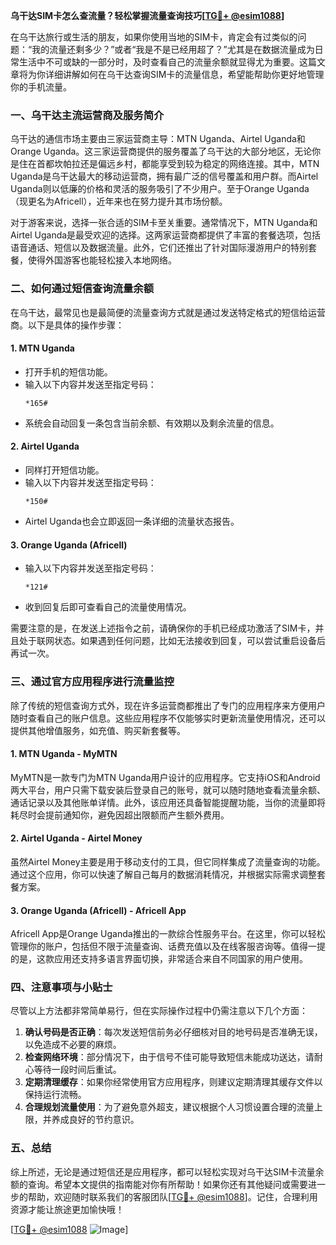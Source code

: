 **乌干达SIM卡怎么查流量？轻松掌握流量查询技巧[[TG💪+ @esim1088](https://t.me/s/esim1088)]**

在乌干达旅行或生活的朋友，如果你使用当地的SIM卡，肯定会有过类似的问题：“我的流量还剩多少？”或者“我是不是已经用超了？”尤其是在数据流量成为日常生活中不可或缺的一部分时，及时查看自己的流量余额就显得尤为重要。这篇文章将为你详细讲解如何在乌干达查询SIM卡的流量信息，希望能帮助你更好地管理你的手机流量。

### 一、乌干达主流运营商及服务简介

乌干达的通信市场主要由三家运营商主导：MTN Uganda、Airtel Uganda和Orange Uganda。这三家运营商提供的服务覆盖了乌干达的大部分地区，无论你是住在首都坎帕拉还是偏远乡村，都能享受到较为稳定的网络连接。其中，MTN Uganda是乌干达最大的移动运营商，拥有最广泛的信号覆盖和用户群。而Airtel Uganda则以低廉的价格和灵活的服务吸引了不少用户。至于Orange Uganda（现更名为Africell），近年来也在努力提升其市场份额。

对于游客来说，选择一张合适的SIM卡至关重要。通常情况下，MTN Uganda和Airtel Uganda是最受欢迎的选择。这两家运营商都提供了丰富的套餐选项，包括语音通话、短信以及数据流量。此外，它们还推出了针对国际漫游用户的特别套餐，使得外国游客也能轻松接入本地网络。

### 二、如何通过短信查询流量余额

在乌干达，最常见也是最简便的流量查询方式就是通过发送特定格式的短信给运营商。以下是具体的操作步骤：

#### 1. MTN Uganda
- 打开手机的短信功能。
- 输入以下内容并发送至指定号码：
  ```
  *165#
  ```
- 系统会自动回复一条包含当前余额、有效期以及剩余流量的信息。

#### 2. Airtel Uganda
- 同样打开短信功能。
- 输入以下内容并发送至指定号码：
  ```
  *150#
  ```
- Airtel Uganda也会立即返回一条详细的流量状态报告。

#### 3. Orange Uganda (Africell)
- 输入以下内容并发送至指定号码：
  ```
  *121#
  ```
- 收到回复后即可查看自己的流量使用情况。

需要注意的是，在发送上述指令之前，请确保你的手机已经成功激活了SIM卡，并且处于联网状态。如果遇到任何问题，比如无法接收到回复，可以尝试重启设备后再试一次。

### 三、通过官方应用程序进行流量监控

除了传统的短信查询方式外，现在许多运营商都推出了专门的应用程序来方便用户随时查看自己的账户信息。这些应用程序不仅能够实时更新流量使用情况，还可以提供其他增值服务，如充值、购买新套餐等。

#### 1. MTN Uganda - MyMTN
MyMTN是一款专门为MTN Uganda用户设计的应用程序。它支持iOS和Android两大平台，用户只需下载安装后登录自己的账号，就可以随时随地查看流量余额、通话记录以及其他账单详情。此外，该应用还具备智能提醒功能，当你的流量即将耗尽时会提前通知你，避免因超出限额而产生额外费用。

#### 2. Airtel Uganda - Airtel Money
虽然Airtel Money主要是用于移动支付的工具，但它同样集成了流量查询的功能。通过这个应用，你可以快速了解自己每月的数据消耗情况，并根据实际需求调整套餐方案。

#### 3. Orange Uganda (Africell) - Africell App
Africell App是Orange Uganda推出的一款综合性服务平台。在这里，你可以轻松管理你的账户，包括但不限于流量查询、话费充值以及在线客服咨询等。值得一提的是，这款应用还支持多语言界面切换，非常适合来自不同国家的用户使用。

### 四、注意事项与小贴士

尽管以上方法都非常简单易行，但在实际操作过程中仍需注意以下几个方面：

1. **确认号码是否正确**：每次发送短信前务必仔细核对目的地号码是否准确无误，以免造成不必要的麻烦。
2. **检查网络环境**：部分情况下，由于信号不佳可能导致短信未能成功送达，请耐心等待一段时间后重试。
3. **定期清理缓存**：如果你经常使用官方应用程序，则建议定期清理其缓存文件以保持运行流畅。
4. **合理规划流量使用**：为了避免意外超支，建议根据个人习惯设置合理的流量上限，并养成良好的节约意识。

### 五、总结

综上所述，无论是通过短信还是应用程序，都可以轻松实现对乌干达SIM卡流量余额的查询。希望本文提供的指南能对你有所帮助！如果你还有其他疑问或需要进一步的帮助，欢迎随时联系我们的客服团队[[TG💪+ @esim1088](https://t.me/s/esim1088)]。记住，合理利用资源才能让旅途更加愉快哦！

[[TG💪+ @esim1088](https://t.me/s/esim1088) ![Image](https://i.postimg.cc/4NQfJmqS/Snipaste-2025-05-13-00-14-12.png)]